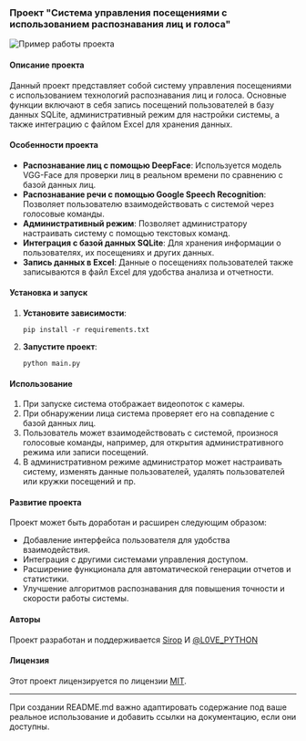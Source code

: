 ### Проект "Система управления посещениями с использованием распознавания лиц и голоса"

![Пример работы проекта](example.jpg)

#### Описание проекта

Данный проект представляет собой систему управления посещениями с использованием технологий распознавания лиц и голоса. Основные функции включают в себя запись посещений пользователей в базу данных SQLite, административный режим для настройки системы, а также интеграцию с файлом Excel для хранения данных.

#### Особенности проекта

- **Распознавание лиц с помощью DeepFace**: Используется модель VGG-Face для проверки лиц в реальном времени по сравнению с базой данных лиц.
- **Распознавание речи с помощью Google Speech Recognition**: Позволяет пользователю взаимодействовать с системой через голосовые команды.
- **Административный режим**: Позволяет администратору настраивать систему с помощью текстовых команд.
- **Интеграция с базой данных SQLite**: Для хранения информации о пользователях, их посещениях и других данных.
- **Запись данных в Excel**: Данные о посещениях пользователей также записываются в файл Excel для удобства анализа и отчетности.

#### Установка и запуск

1. **Установите зависимости**:
   ```
   pip install -r requirements.txt
   ```

2. **Запустите проект**:
   ```
   python main.py
   ```

#### Использование

1. При запуске система отображает видеопоток с камеры.
2. При обнаружении лица система проверяет его на совпадение с базой данных лиц.
3. Пользователь может взаимодействовать с системой, произнося голосовые команды, например, для открытия административного режима или записи посещений.
4. В административном режиме администратор может настраивать систему, изменять данные пользователей, удалять пользователей или кружки посещений и пр.

#### Развитие проекта

Проект может быть доработан и расширен следующим образом:

- Добавление интерфейса пользователя для удобства взаимодействия.
- Интеграция с другими системами управления доступом.
- Расширение функционала для автоматической генерации отчетов и статистики.
- Улучшение алгоритмов распознавания для повышения точности и скорости работы системы.

#### Авторы

Проект разработан и поддерживается [Sirop](https://github.com/your_username) И [@L0VE_PYTHON](https://t.me/L0VE_PYTHON)

#### Лицензия

Этот проект лицензируется по лицензии [MIT](LICENSE).

---
При создании README.md важно адаптировать содержание под ваше реальное использование и добавить ссылки на документацию, если они доступны.
